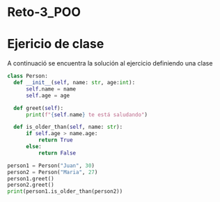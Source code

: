 # Reto-3_POO

# Ejericio de clase  
  A continuació se encuentra la solución al ejercicio definiendo una clase
  ``` Python
 class Person:
    def __init__(self, name: str, age:int):
        self.name = name
        self.age = age

    def greet(self):
        print(f"{self.name} te está saludando")

    def is_older_than(self, name: str):
        if self.age > name.age:
            return True
        else:
            return False

person1 = Person("Juan", 30)
person2 = Person("Maria", 27)
person1.greet()
person2.greet()
print(person1.is_older_than(person2))
```
